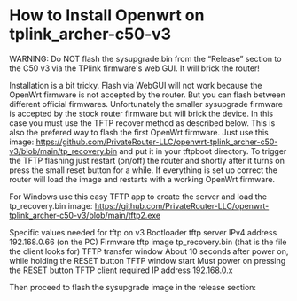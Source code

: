 # How to Install Openwrt on tplink_archer-c50-v3


WARNING: Do NOT flash the sysupgrade.bin from the “Release” section to the C50 v3 via the TPlink firmware's web GUI. It will brick the router!

Installation is a bit tricky. Flash via WebGUI will not work because the OpenWrt firmware is not accepted by the router. But you can flash between different official firmwares. Unfortunately the smaller sysupgrade firmware is accepted by the stock router firmware but will brick the device. In this case you must use the TFTP recover method as described below. This is also the prefered way to flash the first OpenWrt firmware. Just use this image: https://github.com/PrivateRouter-LLC/openwrt-tplink_archer-c50-v3/blob/main/tp_recovery.bin and put it in your tftpboot directory. To trigger the TFTP flashing just restart (on/off) the router and shortly after it turns on press the small reset button for a while. If everything is set up correct the router will load the image and restarts with a working OpenWrt firmware. 

For Windows use this easy TFTP app to create the server and load the tp_recovery.bin image:
https://github.com/PrivateRouter-LLC/openwrt-tplink_archer-c50-v3/blob/main/tftp2.exe

Specific values needed for tftp on v3
Bootloader tftp server IPv4 address 	192.168.0.66 (on the PC)
Firmware tftp image 	tp_recovery.bin (that is the file the client looks for)
TFTP transfer window 	About 10 seconds after power on, while holding the RESET button
TFTP window start 	Must power on pressing the RESET button
TFTP client required IP address 	192.168.0.x 

Then proceed to flash the sysupgrade image in the release section:
